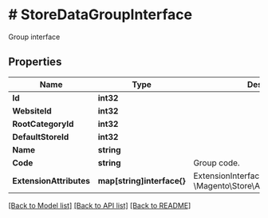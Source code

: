 # # StoreDataGroupInterface
Group interface

## Properties 


Name | Type | Description | Notes
------------ | ------------- | ------------- | -------------
**Id**| **int32** |   |
**WebsiteId**| **int32** |   |
**RootCategoryId**| **int32** |   |
**DefaultStoreId**| **int32** |   |
**Name**| **string** |   |
**Code**| **string** | Group code.  |
**ExtensionAttributes**| **map[string]interface{}** | ExtensionInterface class for @see \\Magento\\Store\\Api\\Data\\GroupInterface  | [optional]


[[Back to Model list]](../../README.md#models) [[Back to API list]](../../README.md#endpoints) [[Back to README]](../../README.md)

